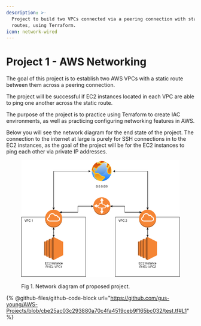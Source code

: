 ```yaml
---
description: >-
  Project to build two VPCs connected via a peering connection with static
  routes, using Terraform.
icon: network-wired
---
```


# Project 1 - AWS Networking

The goal of this project is to establish two AWS VPCs with a static route between them across a peering connection.&#x20;

The project will be successful if EC2 instances located in each VPC are able to ping one another across the static route.&#x20;

The purpose of the project is to practice using Terraform to create IAC environments, as well as practicing configuring networking features in AWS.&#x20;

Below you will see the network diagram for the end state of the project. The connection to the internet at large is purely for SSH connections in to the EC2 instances, as the goal of the project will be for the EC2 instances to ping each other via private IP addresses.&#x20;

<figure><img src=".gitbook/assets/AWS TEST VPC1-VPC2 Connection.drawio.png" alt=""><figcaption><p>Fig 1. Network diagram of proposed project.</p></figcaption></figure>

{% @github-files/github-code-block url="https://github.com/gus-young/AWS-Projects/blob/cbe25ac03c293880a70c4fa4519ceb9f165bc032/test.tf#L1" %}

